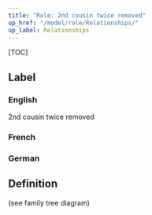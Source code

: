 ```yaml
---
title: "Role: 2nd cousin twice removed"
up_href: "/model/role/Relationships/"
up_label: Relationships
---
```


[TOC]

## Label

### English
2nd cousin twice removed

### French


### German


## Definition
(see family tree diagram)
